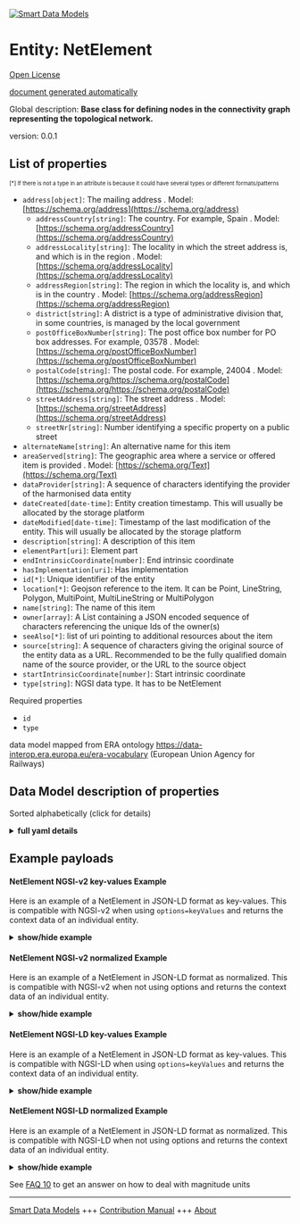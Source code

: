 <!-- 10-Header -->  
[![Smart Data Models](https://smartdatamodels.org/wp-content/uploads/2022/01/SmartDataModels_logo.png "Logo")](https://smartdatamodels.org)  
Entity: NetElement  
==================<!-- /10-Header -->  
<!-- 15-License -->  
[Open License](https://github.com/smart-data-models//dataModel.ERA/blob/master/NetElement/LICENSE.md)  
[document generated automatically](https://docs.google.com/presentation/d/e/2PACX-1vTs-Ng5dIAwkg91oTTUdt8ua7woBXhPnwavZ0FxgR8BsAI_Ek3C5q97Nd94HS8KhP-r_quD4H0fgyt3/pub?start=false&loop=false&delayms=3000#slide=id.gb715ace035_0_60)  
<!-- /15-License -->  
<!-- 20-Description -->  
Global description: **Base class for defining nodes in the connectivity graph representing the topological network.**  
version: 0.0.1  
<!-- /20-Description -->  
<!-- 30-PropertiesList -->  

## List of properties  

<sup><sub>[*] If there is not a type in an attribute is because it could have several types or different formats/patterns</sub></sup>  
- `address[object]`: The mailing address  . Model: [https://schema.org/address](https://schema.org/address)	- `addressCountry[string]`: The country. For example, Spain  . Model: [https://schema.org/addressCountry](https://schema.org/addressCountry)  
	- `addressLocality[string]`: The locality in which the street address is, and which is in the region  . Model: [https://schema.org/addressLocality](https://schema.org/addressLocality)  
	- `addressRegion[string]`: The region in which the locality is, and which is in the country  . Model: [https://schema.org/addressRegion](https://schema.org/addressRegion)  
	- `district[string]`: A district is a type of administrative division that, in some countries, is managed by the local government    
	- `postOfficeBoxNumber[string]`: The post office box number for PO box addresses. For example, 03578  . Model: [https://schema.org/postOfficeBoxNumber](https://schema.org/postOfficeBoxNumber)  
	- `postalCode[string]`: The postal code. For example, 24004  . Model: [https://schema.org/https://schema.org/postalCode](https://schema.org/https://schema.org/postalCode)  
	- `streetAddress[string]`: The street address  . Model: [https://schema.org/streetAddress](https://schema.org/streetAddress)  
	- `streetNr[string]`: Number identifying a specific property on a public street    
- `alternateName[string]`: An alternative name for this item  - `areaServed[string]`: The geographic area where a service or offered item is provided  . Model: [https://schema.org/Text](https://schema.org/Text)- `dataProvider[string]`: A sequence of characters identifying the provider of the harmonised data entity  - `dateCreated[date-time]`: Entity creation timestamp. This will usually be allocated by the storage platform  - `dateModified[date-time]`: Timestamp of the last modification of the entity. This will usually be allocated by the storage platform  - `description[string]`: A description of this item  - `elementPart[uri]`: Element part  - `endIntrinsicCoordinate[number]`: End intrinsic coordinate  - `hasImplementation[uri]`: Has implementation  - `id[*]`: Unique identifier of the entity  - `location[*]`: Geojson reference to the item. It can be Point, LineString, Polygon, MultiPoint, MultiLineString or MultiPolygon  - `name[string]`: The name of this item  - `owner[array]`: A List containing a JSON encoded sequence of characters referencing the unique Ids of the owner(s)  - `seeAlso[*]`: list of uri pointing to additional resources about the item  - `source[string]`: A sequence of characters giving the original source of the entity data as a URL. Recommended to be the fully qualified domain name of the source provider, or the URL to the source object  - `startIntrinsicCoordinate[number]`: Start intrinsic coordinate  - `type[string]`: NGSI data type. It has to be NetElement  <!-- /30-PropertiesList -->  
<!-- 35-RequiredProperties -->  
Required properties  
- `id`  - `type`  <!-- /35-RequiredProperties -->  
<!-- 40-RequiredProperties -->  
data model mapped from ERA ontology https://data-interop.era.europa.eu/era-vocabulary (European Union Agency for Railways)  
<!-- /40-RequiredProperties -->  
<!-- 50-DataModelHeader -->  
## Data Model description of properties  
Sorted alphabetically (click for details)  
<!-- /50-DataModelHeader -->  
<!-- 60-ModelYaml -->  
<details><summary><strong>full yaml details</strong></summary>    
```yaml  
NetElement:    
  description: Base class for defining nodes in the connectivity graph representing the topological network.    
  properties:    
    address:    
      description: The mailing address    
      properties:    
        addressCountry:    
          description: 'The country. For example, Spain'    
          type: string    
          x-ngsi:    
            model: https://schema.org/addressCountry    
            type: Property    
        addressLocality:    
          description: 'The locality in which the street address is, and which is in the region'    
          type: string    
          x-ngsi:    
            model: https://schema.org/addressLocality    
            type: Property    
        addressRegion:    
          description: 'The region in which the locality is, and which is in the country'    
          type: string    
          x-ngsi:    
            model: https://schema.org/addressRegion    
            type: Property    
        district:    
          description: 'A district is a type of administrative division that, in some countries, is managed by the local government'    
          type: string    
          x-ngsi:    
            type: Property    
        postOfficeBoxNumber:    
          description: 'The post office box number for PO box addresses. For example, 03578'    
          type: string    
          x-ngsi:    
            model: https://schema.org/postOfficeBoxNumber    
            type: Property    
        postalCode:    
          description: 'The postal code. For example, 24004'    
          type: string    
          x-ngsi:    
            model: https://schema.org/https://schema.org/postalCode    
            type: Property    
        streetAddress:    
          description: The street address    
          type: string    
          x-ngsi:    
            model: https://schema.org/streetAddress    
            type: Property    
        streetNr:    
          description: Number identifying a specific property on a public street    
          type: string    
          x-ngsi:    
            type: Property    
      type: object    
      x-ngsi:    
        model: https://schema.org/address    
        type: Property    
    alternateName:    
      description: An alternative name for this item    
      type: string    
      x-ngsi:    
        type: Property    
    areaServed:    
      description: The geographic area where a service or offered item is provided    
      type: string    
      x-ngsi:    
        model: https://schema.org/Text    
        type: Property    
    dataProvider:    
      description: A sequence of characters identifying the provider of the harmonised data entity    
      type: string    
      x-ngsi:    
        type: Property    
    dateCreated:    
      description: Entity creation timestamp. This will usually be allocated by the storage platform    
      format: date-time    
      type: string    
      x-ngsi:    
        type: Property    
    dateModified:    
      description: Timestamp of the last modification of the entity. This will usually be allocated by the storage platform    
      format: date-time    
      type: string    
      x-ngsi:    
        type: Property    
    description:    
      description: A description of this item    
      type: string    
      x-ngsi:    
        type: Property    
    elementPart:    
      description: Element part    
      format: uri    
      type: string    
      x-ngsi:    
        type: Relationship    
    endIntrinsicCoordinate:    
      description: End intrinsic coordinate    
      type: number    
      x-ngsi:    
        type: Property    
    hasImplementation:    
      description: Has implementation    
      format: uri    
      type: string    
      x-ngsi:    
        type: Relationship    
    id:    
      anyOf:    
        - description: Identifier format of any NGSI entity    
          maxLength: 256    
          minLength: 1    
          pattern: ^[\w\-\.\{\}\$\+\*\[\]`|~^@!,:\\]+$    
          type: string    
          x-ngsi:    
            type: Property    
        - description: Identifier format of any NGSI entity    
          format: uri    
          type: string    
          x-ngsi:    
            type: Property    
      description: Unique identifier of the entity    
      x-ngsi:    
        type: Property    
    location:    
      description: 'Geojson reference to the item. It can be Point, LineString, Polygon, MultiPoint, MultiLineString or MultiPolygon'    
      oneOf:    
        - description: Geojson reference to the item. Point    
          properties:    
            bbox:    
              items:    
                type: number    
              minItems: 4    
              type: array    
            coordinates:    
              items:    
                type: number    
              minItems: 2    
              type: array    
            type:    
              enum:    
                - Point    
              type: string    
          required:    
            - type    
            - coordinates    
          title: GeoJSON Point    
          type: object    
          x-ngsi:    
            type: GeoProperty    
        - description: Geojson reference to the item. LineString    
          properties:    
            bbox:    
              items:    
                type: number    
              minItems: 4    
              type: array    
            coordinates:    
              items:    
                items:    
                  type: number    
                minItems: 2    
                type: array    
              minItems: 2    
              type: array    
            type:    
              enum:    
                - LineString    
              type: string    
          required:    
            - type    
            - coordinates    
          title: GeoJSON LineString    
          type: object    
          x-ngsi:    
            type: GeoProperty    
        - description: Geojson reference to the item. Polygon    
          properties:    
            bbox:    
              items:    
                type: number    
              minItems: 4    
              type: array    
            coordinates:    
              items:    
                items:    
                  items:    
                    type: number    
                  minItems: 2    
                  type: array    
                minItems: 4    
                type: array    
              type: array    
            type:    
              enum:    
                - Polygon    
              type: string    
          required:    
            - type    
            - coordinates    
          title: GeoJSON Polygon    
          type: object    
          x-ngsi:    
            type: GeoProperty    
        - description: Geojson reference to the item. MultiPoint    
          properties:    
            bbox:    
              items:    
                type: number    
              minItems: 4    
              type: array    
            coordinates:    
              items:    
                items:    
                  type: number    
                minItems: 2    
                type: array    
              type: array    
            type:    
              enum:    
                - MultiPoint    
              type: string    
          required:    
            - type    
            - coordinates    
          title: GeoJSON MultiPoint    
          type: object    
          x-ngsi:    
            type: GeoProperty    
        - description: Geojson reference to the item. MultiLineString    
          properties:    
            bbox:    
              items:    
                type: number    
              minItems: 4    
              type: array    
            coordinates:    
              items:    
                items:    
                  items:    
                    type: number    
                  minItems: 2    
                  type: array    
                minItems: 2    
                type: array    
              type: array    
            type:    
              enum:    
                - MultiLineString    
              type: string    
          required:    
            - type    
            - coordinates    
          title: GeoJSON MultiLineString    
          type: object    
          x-ngsi:    
            type: GeoProperty    
        - description: Geojson reference to the item. MultiLineString    
          properties:    
            bbox:    
              items:    
                type: number    
              minItems: 4    
              type: array    
            coordinates:    
              items:    
                items:    
                  items:    
                    items:    
                      type: number    
                    minItems: 2    
                    type: array    
                  minItems: 4    
                  type: array    
                type: array    
              type: array    
            type:    
              enum:    
                - MultiPolygon    
              type: string    
          required:    
            - type    
            - coordinates    
          title: GeoJSON MultiPolygon    
          type: object    
          x-ngsi:    
            type: GeoProperty    
      x-ngsi:    
        type: GeoProperty    
    name:    
      description: The name of this item    
      type: string    
      x-ngsi:    
        type: Property    
    owner:    
      description: A List containing a JSON encoded sequence of characters referencing the unique Ids of the owner(s)    
      items:    
        anyOf:    
          - description: Identifier format of any NGSI entity    
            maxLength: 256    
            minLength: 1    
            pattern: ^[\w\-\.\{\}\$\+\*\[\]`|~^@!,:\\]+$    
            type: string    
            x-ngsi:    
              type: Property    
          - description: Identifier format of any NGSI entity    
            format: uri    
            type: string    
            x-ngsi:    
              type: Property    
        description: Unique identifier of the entity    
        x-ngsi:    
          type: Property    
      type: array    
      x-ngsi:    
        type: Property    
    seeAlso:    
      description: list of uri pointing to additional resources about the item    
      oneOf:    
        - items:    
            format: uri    
            type: string    
          minItems: 1    
          type: array    
        - format: uri    
          type: string    
      x-ngsi:    
        type: Property    
    source:    
      description: 'A sequence of characters giving the original source of the entity data as a URL. Recommended to be the fully qualified domain name of the source provider, or the URL to the source object'    
      type: string    
      x-ngsi:    
        type: Property    
    startIntrinsicCoordinate:    
      description: Start intrinsic coordinate    
      type: number    
      x-ngsi:    
        type: Property    
    type:    
      description: NGSI data type. It has to be NetElement    
      enum:    
        - NetElement    
      type: string    
      x-ngsi:    
        type: Property    
  required:    
    - id    
    - type    
  type: object    
  x-derived-from: http://data.europa.eu/949/NetElement    
  x-disclaimer: 'Redistribution and use in source and binary forms, with or without modification, are permitted  provided that the license conditions are met. Copyleft (c) 2023 Contributors to Smart Data Models Program'    
  x-license-url: https://github.com/smart-data-models/dataModel.ERA/blob/master/NetElement/LICENSE.md    
  x-model-schema: https://smart-data-models.github.io/dataModel.ERA/Certificate/schema.json    
  x-model-tags: 'ERA vocabulary, railway, train'    
  x-version: 0.0.1    
```  
</details>    
<!-- /60-ModelYaml -->  
<!-- 70-MiddleNotes -->  
<!-- /70-MiddleNotes -->  
<!-- 80-Examples -->  
## Example payloads    
#### NetElement NGSI-v2 key-values Example    
Here is an example of a NetElement in JSON-LD format as key-values. This is compatible with NGSI-v2 when  using `options=keyValues` and returns the context data of an individual entity.  
<details><summary><strong>show/hide example</strong></summary>    
```json  
{  
  "id": "urn:ngsi-ld:NetElement:id:CDPU:99275524",  
  "dateCreated": "2004-12-12T04:49:10Z",  
  "dateModified": "1992-12-16T09:32:23Z",  
  "source": "Natural film decade",  
  "name": "Price institution dream somebody although song how. Low describe energy significant light road great both. Add explain likely way smile new. Fast must leg public",  
  "alternateName": "Common wind western ball read along. Statement another type seat store. Hot case pressure identify lead.",  
  "description": "Truth expect in recently face. By spend social benefit ask response.",  
  "dataProvider": "Sing whole pres",  
  "owner": [  
    "urn:ngsi-ld:NetElement:items:OKII:37700408",  
    "urn:ngsi-ld:NetElement:items:MRRB:33006272"  
  ],  
  "seeAlso": [  
    "urn:ngsi-ld:NetElement:items:NKYQ:56695981"  
  ],  
  "location": {  
    "type": "Point",  
    "coordinates": [  
      28.6509805,  
      -162.802435  
    ]  
  },  
  "address": {  
    "streetAddress": "Way party system teacher purpose federal. For top far sell.",  
    "addressLocality": "These everyone no measure free finish decision call. Car somebody across glass war ask part. Quality here himself popular service suffer.",  
    "addressRegion": "Article despite environmental service head relate from. L",  
    "addressCountry": "Agreement cover study off. Choose back laugh who management communit",  
    "postalCode": "Radio short thought whole contain. Effect contain character after seem put debate. Decision true mission front maintain re",  
    "postOfficeBoxNumber": "Generatio",  
    "streetNr": "Fi",  
    "district": "Weight over big former dream character. Network anyone easy campaign seek of realize right. Range level level kind cause. Score miss need wear push walk month region."  
  },  
  "areaServed": "She reduce policy necessary campaign your.",  
  "type": "NetElement",  
  "endIntrinsicCoordinate": 172.2,  
  "startIntrinsicCoordinate": 698.8,  
  "elementPart": "urn:ngsi-ld:NetElement:elementPart:MXDV:95711699",  
  "hasImplementation": "urn:ngsi-ld:NetElement:hasImplementation:GOYF:07477051"  
}  
```  
</details>  
#### NetElement NGSI-v2 normalized Example    
Here is an example of a NetElement in JSON-LD format as normalized. This is compatible with NGSI-v2 when not using options and returns the context data of an individual entity.  
<details><summary><strong>show/hide example</strong></summary>    
```json  
{  
  "id": "urn:ngsi-ld:NetElement:id:CDPU:99275524",  
  "dateCreated": {  
    "type": "DateTime",  
    "value": "2004-12-12T04:49:10Z"  
  },  
  "dateModified": {  
    "type": "DateTime",  
    "value": "1992-12-16T09:32:23Z"  
  },  
  "source": {  
    "type": "Text",  
    "value": "Natural film decade"  
  },  
  "name": {  
    "type": "Text",  
    "value": "Price institution dream somebody although song how. Low describe energy significant light road great both. Add explain likely way smile new. Fast must leg public"  
  },  
  "alternateName": {  
    "type": "Text",  
    "value": "Common wind western ball read along. Statement another type seat store. Hot case pressure identify lead."  
  },  
  "description": {  
    "type": "Text",  
    "value": "Truth expect in recently face. By spend social benefit ask response."  
  },  
  "dataProvider": {  
    "type": "Text",  
    "value": "Sing whole pres"  
  },  
  "owner": {  
    "type": "StructuredValue",  
    "value": [  
      "urn:ngsi-ld:NetElement:items:OKII:37700408",  
      "urn:ngsi-ld:NetElement:items:MRRB:33006272"  
    ]  
  },  
  "seeAlso": {  
    "type": "StructuredValue",  
    "value": [  
      "urn:ngsi-ld:NetElement:items:NKYQ:56695981"  
    ]  
  },  
  "location": {  
    "type": "geo:json",  
    "value": {  
      "type": "Point",  
      "coordinates": {  
        "type": "StructuredValue",  
        "value": [  
          28.6509805,  
          -162.802435  
        ]  
      }  
    }  
  },  
  "address": {  
    "type": "StructuredValue",  
    "value": {  
      "streetAddress": {  
        "type": "Text",  
        "value": "Way party system teacher purpose federal. For top far sell."  
      },  
      "addressLocality": {  
        "type": "Text",  
        "value": "These everyone no measure free finish decision call. Car somebody across glass war ask part. Quality here himself popular service suffer."  
      },  
      "addressRegion": {  
        "type": "Text",  
        "value": "Article despite environmental service head relate from. L"  
      },  
      "addressCountry": {  
        "type": "Text",  
        "value": "Agreement cover study off. Choose back laugh who management communit"  
      },  
      "postalCode": {  
        "type": "Text",  
        "value": "Radio short thought whole contain. Effect contain character after seem put debate. Decision true mission front maintain re"  
      },  
      "postOfficeBoxNumber": {  
        "type": "Text",  
        "value": "Generatio"  
      },  
      "streetNr": {  
        "type": "Text",  
        "value": "Fi"  
      },  
      "district": {  
        "type": "Text",  
        "value": "Weight over big former dream character. Network anyone easy campaign seek of realize right. Range level level kind cause. Score miss need wear push walk month region."  
      }  
    }  
  },  
  "areaServed": {  
    "type": "Text",  
    "value": "She reduce policy necessary campaign your."  
  },  
  "type": "NetElement",  
  "endIntrinsicCoordinate": {  
    "type": "Number",  
    "value": 172.2  
  },  
  "startIntrinsicCoordinate": {  
    "type": "Number",  
    "value": 698.8  
  },  
  "elementPart": {  
    "type": "Text",  
    "value": "urn:ngsi-ld:NetElement:elementPart:MXDV:95711699"  
  },  
  "hasImplementation": {  
    "type": "Text",  
    "value": "urn:ngsi-ld:NetElement:hasImplementation:GOYF:07477051"  
  }  
}  
```  
</details>  
#### NetElement NGSI-LD key-values Example    
Here is an example of a NetElement in JSON-LD format as key-values. This is compatible with NGSI-LD when  using `options=keyValues` and returns the context data of an individual entity.  
<details><summary><strong>show/hide example</strong></summary>    
```json  
{  
  "id": "urn:ngsi-ld:NetElement:id:CDPU:99275524",  
  "dateCreated": "2004-12-12T04:49:10Z",  
  "dateModified": "1992-12-16T09:32:23Z",  
  "source": "Natural film decade",  
  "name": "Price institution dream somebody although song how. Low describe energy significant light road great both. Add explain likely way smile new. Fast must leg public",  
  "alternateName": "Common wind western ball read along. Statement another type seat store. Hot case pressure identify lead.",  
  "description": "Truth expect in recently face. By spend social benefit ask response.",  
  "dataProvider": "Sing whole pres",  
  "owner": [  
    "urn:ngsi-ld:NetElement:items:OKII:37700408",  
    "urn:ngsi-ld:NetElement:items:MRRB:33006272"  
  ],  
  "seeAlso": [  
    "urn:ngsi-ld:NetElement:items:NKYQ:56695981"  
  ],  
  "location": {  
    "type": "Point",  
    "coordinates": [  
      28.6509805,  
      -162.802435  
    ]  
  },  
  "address": {  
    "streetAddress": "Way party system teacher purpose federal. For top far sell.",  
    "addressLocality": "These everyone no measure free finish decision call. Car somebody across glass war ask part. Quality here himself popular service suffer.",  
    "addressRegion": "Article despite environmental service head relate from. L",  
    "addressCountry": "Agreement cover study off. Choose back laugh who management communit",  
    "postalCode": "Radio short thought whole contain. Effect contain character after seem put debate. Decision true mission front maintain re",  
    "postOfficeBoxNumber": "Generatio",  
    "streetNr": "Fi",  
    "district": "Weight over big former dream character. Network anyone easy campaign seek of realize right. Range level level kind cause. Score miss need wear push walk month region."  
  },  
  "areaServed": "She reduce policy necessary campaign your.",  
  "type": "NetElement",  
  "endIntrinsicCoordinate": 172.2,  
  "startIntrinsicCoordinate": 698.8,  
  "elementPart": "urn:ngsi-ld:NetElement:elementPart:MXDV:95711699",  
  "hasImplementation": "urn:ngsi-ld:NetElement:hasImplementation:GOYF:07477051",  
  "@context": [  
    "https://raw.githubusercontent.com/smart-data-models/dataModel.ERA/master/context.jsonld"  
  ]  
}  
```  
</details>  
#### NetElement NGSI-LD normalized Example    
Here is an example of a NetElement in JSON-LD format as normalized. This is compatible with NGSI-LD when not using options and returns the context data of an individual entity.  
<details><summary><strong>show/hide example</strong></summary>    
```json  
{  
  "id": "urn:ngsi-ld:NetElement:id:NVEI:78144573",  
  "dateCreated": {  
    "type": "Property",  
    "value": {  
      "@type": "DateTime",  
      "@value": "2011-10-25T09:04:55Z"  
    }  
  },  
  "dateModified": {  
    "type": "Property",  
    "value": {  
      "@type": "DateTime",  
      "@value": "1972-02-02T07:09:51Z"  
    }  
  },  
  "source": {  
    "type": "Property",  
    "value": "Increase administration contain main. Top every your. Approach raise cup kid region under pay."  
  },  
  "name": {  
    "type": "Property",  
    "value": "Indicate group son local suddenly loss."  
  },  
  "alternateName": {  
    "type": "Property",  
    "value": "Pul"  
  },  
  "description": {  
    "type": "Property",  
    "value": "Of shoulder push total throw security. Worker body season soon just skin room."  
  },  
  "dataProvider": {  
    "type": "Property",  
    "value": "Ok value system send worker. Worry mouth exist economy red. Home voice out offer think make while effort."  
  },  
  "owner": {  
    "type": "Property",  
    "value": [  
      "urn:ngsi-ld:NetElement:items:HDKF:77009578",  
      "urn:ngsi-ld:NetElement:items:IZMH:45951686"  
    ]  
  },  
  "seeAlso": {  
    "type": "Property",  
    "value": [  
      "urn:ngsi-ld:NetElement:items:TRQK:78299265"  
    ]  
  },  
  "location": {  
    "type": "Property",  
    "value": {  
      "type": "Point",  
      "coordinates": [  
        -82.8184375,  
        29.596471  
      ]  
    }  
  },  
  "address": {  
    "type": "Property",  
    "value": {  
      "streetAddress": "Dinner pay business attorney. Bring picture easy knowledge financial.",  
      "addressLocality": "Stock available country onto single have after. Tonight want detail audience best partner better thus.",  
      "addressRegion": "Individual sign most outside position ",  
      "addressCountry": "Treat same head court beyond discuss bad security.",  
      "postalCode": "Western mention large tro",  
      "postOfficeBoxNumber": "Go hold behavior. Police mind sometimes political impact seat. Everyone allow forward weight.",  
      "streetNr": "Step rate start. Term clearly character.",  
      "district": "Over my citizen alone know standard single garden. Daughter sure once whose or."  
    }  
  },  
  "areaServed": {  
    "type": "Property",  
    "value": "Wall dream hold team whatever continue field draw. Result poor educati"  
  },  
  "type": "NetElement",  
  "endIntrinsicCoordinate": {  
    "type": "Property",  
    "value": 437.0  
  },  
  "startIntrinsicCoordinate": {  
    "type": "Property",  
    "value": 884.3  
  },  
  "elementPart": {  
    "type": "Relationship",  
    "object": "urn:ngsi-ld:NetElement:elementPart:QPYN:94443064"  
  },  
  "hasImplementation": {  
    "type": "Relationship",  
    "object": "urn:ngsi-ld:NetElement:hasImplementation:LVLV:02180509"  
  },  
  "@context": [  
    "https://raw.githubusercontent.com/smart-data-models/dataModel.ERA/master/context.jsonld"  
  ]  
}  
```  
</details><!-- /80-Examples -->  
<!-- 90-FooterNotes -->  
<!-- /90-FooterNotes -->  
<!-- 95-Units -->  
See [FAQ 10](https://smartdatamodels.org/index.php/faqs/) to get an answer on how to deal with magnitude units  
<!-- /95-Units -->  
<!-- 97-LastFooter -->  
---  
[Smart Data Models](https://smartdatamodels.org) +++ [Contribution Manual](https://bit.ly/contribution_manual) +++ [About](https://bit.ly/Introduction_SDM)<!-- /97-LastFooter -->  

